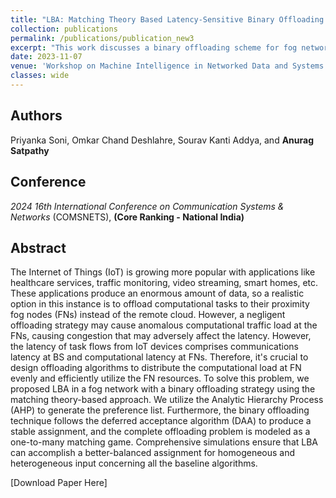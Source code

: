 ```yaml
---
title: "LBA: Matching Theory Based Latency-Sensitive Binary Offloading in IoT-Fog Networks"
collection: publications
permalink: /publications/publication_new3
excerpt: "This work discusses a binary offloading scheme for fog networks using matching theory. The preferences are generated using Analytic Hierarchy Process (AHP) followed by the deferred acceptance algorithm (DAA)-based stable assignment. "
date: 2023-11-07
venue: 'Workshop on Machine Intelligence in Networked Data and Systems (MINDS)'
classes: wide
---
```

## Authors
Priyanka Soni, Omkar Chand Deshlahre, Sourav Kanti Addya, and **Anurag Satpathy**

## Conference
*2024 16th International Conference on Communication Systems & Networks* (COMSNETS), **(Core Ranking - National India)**

## Abstract
The Internet of Things (IoT) is growing more popular with applications like healthcare services, traffic monitoring, video streaming, smart homes, etc. These applications produce an enormous amount of data, so a realistic option in this instance is to offload computational tasks to their proximity fog nodes (FNs)  instead of the remote cloud. However, a negligent offloading strategy may cause anomalous computational traffic load at the FNs, causing congestion that may adversely affect the latency. However, the latency of task flows from IoT devices comprises communications latency at BS and computational latency at FNs. Therefore, it's crucial to design offloading algorithms to distribute the computational load at FN evenly and efficiently utilize the FN resources. To solve this problem, we proposed LBA in a fog network with a binary offloading strategy using the matching theory-based approach.  We utilize the Analytic Hierarchy Process (AHP) to generate the preference list. Furthermore, the binary offloading technique follows the deferred acceptance algorithm (DAA) to produce a stable assignment, and the complete offloading problem is modeled as a one-to-many matching game. Comprehensive simulations ensure that LBA can accomplish a better-balanced assignment for homogeneous and heterogeneous input concerning all the baseline algorithms.

[Download Paper Here]
